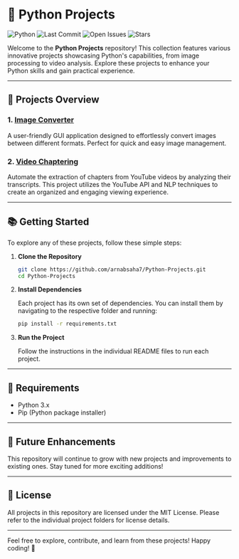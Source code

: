 # 🐍 Python Projects
![Python](https://img.shields.io/badge/Python-3.x-blue?style=social)
![Last Commit](https://img.shields.io/github/last-commit/arnabsaha7/Python-Projects?color=orange&style=social)
![Open Issues](https://img.shields.io/github/issues/arnabsaha7/Python-Projects?color=red&style=social)
![Stars](https://img.shields.io/github/stars/arnabsaha7/Python-Projects?style=social&color=yellow)

Welcome to the **Python Projects** repository! This collection features various innovative projects showcasing Python's capabilities, from image processing to video analysis. Explore these projects to enhance your Python skills and gain practical experience.

---

## 📂 Projects Overview

### **1. [Image Converter](./Image-Converter)**  
A user-friendly GUI application designed to effortlessly convert images between different formats. Perfect for quick and easy image management.

### **2. [Video Chaptering](./Video-Chaptering)**  
Automate the extraction of chapters from YouTube videos by analyzing their transcripts. This project utilizes the YouTube API and NLP techniques to create an organized and engaging viewing experience.

---

## 📚 Getting Started

To explore any of these projects, follow these simple steps:

1. **Clone the Repository**

   ```bash
   git clone https://github.com/arnabsaha7/Python-Projects.git
   cd Python-Projects
   ```

2. **Install Dependencies**

   Each project has its own set of dependencies. You can install them by navigating to the respective folder and running:

   ```bash
   pip install -r requirements.txt
   ```

3. **Run the Project**

   Follow the instructions in the individual README files to run each project.

---

## 🔧 Requirements

- Python 3.x
- Pip (Python package installer)

---

## 🔮 Future Enhancements

This repository will continue to grow with new projects and improvements to existing ones. Stay tuned for more exciting additions!

---

## 📜 License

All projects in this repository are licensed under the MIT License. Please refer to the individual project folders for license details.

---

Feel free to explore, contribute, and learn from these projects! Happy coding! 🎉
```
